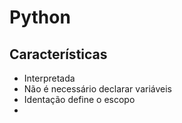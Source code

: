 # Python


## Características

- Interpretada
- Não é necessário declarar variáveis
- Identação define o escopo
- 